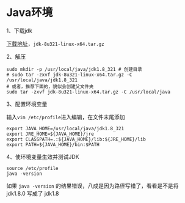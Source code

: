 # Java环境

1、下载jdk

[下载地址](https://www.oracle.com/java/technologies/downloads/#java8)，`jdk-8u321-linux-x64.tar.gz`

2、解压

```shell
sudo mkdir -p /usr/local/java/jdk1.8_321 # 创建目录
# sudo tar -zxvf jdk-8u321-linux-x64.tar.gz -C /usr/local/java/jdk1.8_321
# 或者，推荐下面的，貌似会创建父文件夹
sudo tar -zxvf jdk-8u321-linux-x64.tar.gz -C /usr/local/java
```

3、配置环境变量

输入`vim /etc/profile`进入编辑，在文件末尾添加

```shell
export JAVA_HOME=/usr/local/java/jdk1.8_321
export JRE_HOME=${JAVA_HOME}/jre
export CLASSPATH=.:${JAVA_HOME}/lib:${JRE_HOME}/lib
export PATH=${JAVA_HOME}/bin:$PATH
```

4、使环境变量生效并测试JDK

```shell
source /etc/profile
java -version
```



如果 `java -version` 的结果错误，八成是因为路径写错了，看看是不是将 jdk1.8.0 写成了 jdk1.8
